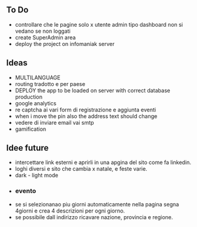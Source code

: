  
## To Do  
 - controllare che le pagine solo x utente admin tipo dashboard non si vedano se non loggati
- create SuperAdmin area
- deploy the project on infomaniak server  

## Ideas  
 
- MULTILANGUAGE
- routing tradotto e per paese 
- DEPLOY the app to be loaded on server with correct database production
- google analytics 
- re captcha ai vari form di registrazione e aggiunta eventi
- when i move the pin also the address text should change
- vedere di inviare email vai smtp   
- gamification 

## Idee future 
- intercettare link esterni e aprirli in una apgina del sito come fa linkedin.
- loghi diversi e sito che cambia x natale, e feste varie.
- dark - light mode 
- 
  ### evento
- se si selezionanao piu giorni automaticamente nella pagina segna 4giorni
e crea 4 descrizioni per ogni giorno.
- se possibile dall indirizzo ricavare nazione, provincia e regione.



